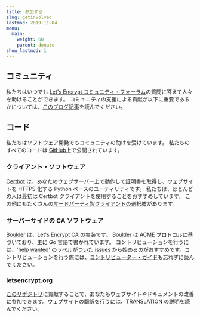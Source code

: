 ```yaml
---
title: 参加する
slug: getinvolved
lastmod: 2019-11-04
menu:
  main:
    weight: 60
    parent: donate
show_lastmod: 1
---
```



## コミュニティ

私たちはいつでも [Let's Encrypt コミュニティ・フォーラム](https://community.letsencrypt.org/)の質問に答えて人々を助けることができます。 コミュニティの支援による貢献が以下に重要であるかについては、[このブログ記事](/2015/08/13/lets-encrypt-community-support.html)を読んでください。

## コード

私たちはソフトウェア開発でもコミュニティの助けを受けています。 私たちのすべてのコードは [GitHub](https://github.com/letsencrypt/)上で公開されています。

### クライアント・ソフトウェア

[Certbot](https://github.com/certbot/certbot) は、あなたのウェブサーバー上で動作して証明書を取得し、ウェブサイトを HTTPS 化する Python ベースのユーティリティです。 私たちは、ほとんどの人は最初は Certbot クライアントを使用することをおすすめしています。 この他にもたくさんの[サードパーティ製クライアントの選択肢](/docs/client-options)があります。

### サーバーサイドの CA ソフトウェア

[Boulder](https://github.com/letsencrypt/boulder) は、Let's Encrypt CA の実装です。 Boulder は [ACME](https://tools.ietf.org/html/rfc8555) プロトコルに基づいており、主に Go 言語で書かれています。 コントリビューションを行うには、['help wanted' のラベルがついた issues](https://github.com/letsencrypt/boulder/labels/help%20wanted) から始めるのがおすすめです。コントリビューションを行う際には、[コントリビューター・ガイド](https://github.com/letsencrypt/boulder/blob/main/docs/CONTRIBUTING.md)も忘れずに読んでください。

### letsencrypt.org

[このリポジトリ](https://github.com/letsencrypt/website)に貢献することで、あなたもウェブサイトやドキュメントの改善に参加できます。ウェブサイトの翻訳を行うには、[TRANSLATION](https://crowdin.com/project/lets-encrypt-website) の説明を読んでください。
